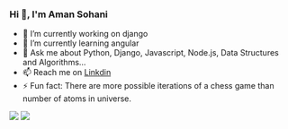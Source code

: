 ### Hi 👋, I'm Aman Sohani


- 🔭 I’m currently working on django
- 🌱 I’m currently learning angular
- 💬 Ask me about Python, Django, Javascript, Node.js, Data Structures and Algorithms...
- 📫 Reach me on [Linkdin](https://www.linkedin.com/in/aman-sohani-310478148/)
- ⚡ Fun fact: There are more possible iterations of a chess game than number of atoms in universe.


<img src="https://github-readme-stats.vercel.app/api?username=amansohani222&count_private=true&theme=chartreuse-dark&show_icons=true">

<img src="https://github-readme-stats.vercel.app/api/top-langs/?username=amansohani222&langs_count=7">



